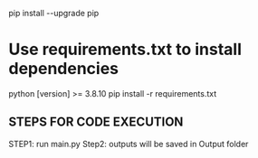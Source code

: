 
pip install --upgrade pip

# Use requirements.txt to install dependencies
python [version] >= 3.8.10
pip install -r requirements.txt

## STEPS FOR CODE EXECUTION
STEP1: run main.py
Step2: outputs will be saved in Output folder

